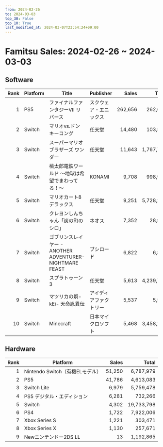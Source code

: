 ```yaml
---
from: 2024-02-26
to: 2024-03-03
top_30: False
top_10: True
last_modified_at: 2024-03-07T23:54:24+09:00
---
```

# Famitsu Sales: 2024-02-26 ~ 2024-03-03
## Software
| Rank | Platform | Title | Publisher | Sales | Total | Rate | New |
| -: | -- | -- | -- | -: | -: | -: | -- |
| 1 | PS5 | ファイナルファンタジーVII リバース | スクウェア・エニックス | 262,656 | 262,656 |  | **New** |
| 2 | Switch | マリオvs.ドンキーコング | 任天堂 | 14,480 | 103,523 |  |  |
| 3 | Switch | スーパーマリオブラザーズ ワンダー | 任天堂 | 11,643 | 1,767,792 |  |  |
| 4 | Switch | 桃太郎電鉄ワールド ～地球は希望でまわってる！～ | KONAMI | 9,708 | 998,957 |  |  |
| 5 | Switch | マリオカート8 デラックス | 任天堂 | 9,251 | 5,728,200 |  |  |
| 6 | Switch | クレヨンしんちゃん「炭の町のシロ」 | ネオス | 7,352 | 28,945 |  |  |
| 7 | Switch | ゴブリンスレイヤー -ANOTHER ADVENTURER- NIGHTMARE FEAST | ブシロード | 6,822 | 6,822 |  | **New** |
| 8 | Switch | スプラトゥーン3 | 任天堂 | 5,613 | 4,239,708 |  |  |
| 9 | Switch | マツリカの炯-kEi- 天命胤異伝 | アイディアファクトリー | 5,537 | 5,537 |  | **New** |
| 10 | Switch | Minecraft | 日本マイクロソフト | 5,468 | 3,458,115 |  |  |

## Hardware
| Rank | Platform | Sales | Total |
| -: | -- | -: | -: |
| 1 | Nintendo Switch（有機ELモデル） | 51,250 | 6,787,979 |
| 2 | PS5 | 41,786 | 4,613,083 |
| 3 | Switch Lite | 6,979 | 5,759,478 |
| 4 | PS5 デジタル・エディション | 6,281 | 732,266 |
| 5 | Switch | 4,302 | 19,733,798 |
| 6 | PS4 | 1,722 | 7,922,006 |
| 7 | Xbox Series S | 1,221 | 303,471 |
| 8 | Xbox Series X | 1,130 | 257,671 |
| 9 | Newニンテンドー2DS LL | 13 | 1,192,865 |